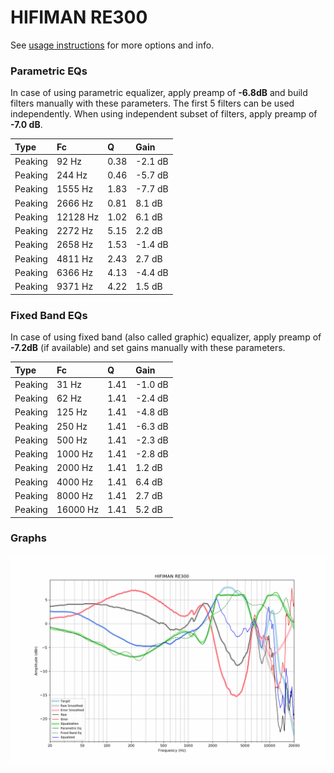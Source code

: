 # HIFIMAN RE300
See [usage instructions](https://github.com/jaakkopasanen/AutoEq#usage) for more options and info.

### Parametric EQs
In case of using parametric equalizer, apply preamp of **-6.8dB** and build filters manually
with these parameters. The first 5 filters can be used independently.
When using independent subset of filters, apply preamp of **-7.0 dB**.

| Type    | Fc       |    Q | Gain    |
|:--------|:---------|:-----|:--------|
| Peaking | 92 Hz    | 0.38 | -2.1 dB |
| Peaking | 244 Hz   | 0.46 | -5.7 dB |
| Peaking | 1555 Hz  | 1.83 | -7.7 dB |
| Peaking | 2666 Hz  | 0.81 | 8.1 dB  |
| Peaking | 12128 Hz | 1.02 | 6.1 dB  |
| Peaking | 2272 Hz  | 5.15 | 2.2 dB  |
| Peaking | 2658 Hz  | 1.53 | -1.4 dB |
| Peaking | 4811 Hz  | 2.43 | 2.7 dB  |
| Peaking | 6366 Hz  | 4.13 | -4.4 dB |
| Peaking | 9371 Hz  | 4.22 | 1.5 dB  |

### Fixed Band EQs
In case of using fixed band (also called graphic) equalizer, apply preamp of **-7.2dB**
(if available) and set gains manually with these parameters.

| Type    | Fc       |    Q | Gain    |
|:--------|:---------|:-----|:--------|
| Peaking | 31 Hz    | 1.41 | -1.0 dB |
| Peaking | 62 Hz    | 1.41 | -2.4 dB |
| Peaking | 125 Hz   | 1.41 | -4.8 dB |
| Peaking | 250 Hz   | 1.41 | -6.3 dB |
| Peaking | 500 Hz   | 1.41 | -2.3 dB |
| Peaking | 1000 Hz  | 1.41 | -2.8 dB |
| Peaking | 2000 Hz  | 1.41 | 1.2 dB  |
| Peaking | 4000 Hz  | 1.41 | 6.4 dB  |
| Peaking | 8000 Hz  | 1.41 | 2.7 dB  |
| Peaking | 16000 Hz | 1.41 | 5.2 dB  |

### Graphs
![](./HIFIMAN%20RE300.png)